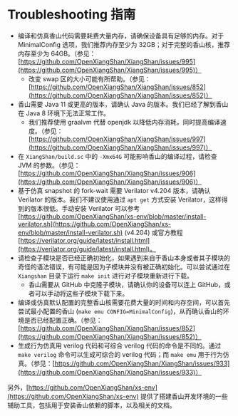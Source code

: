 Troubleshooting 指南
================

* 编译和仿真香山代码需要耗费大量内存，请确保设备具有足够的内存。对于 MinimalConfig 选项，我们推荐内存至少为 32GB；对于完整的香山核，推荐内存至少为 64GB。（参见：[https://github.com/OpenXiangShan/XiangShan/issues/995](https://github.com/OpenXiangShan/XiangShan/issues/995)）
    * 改变 swap 区的大小可能有所帮助。（参见：[https://github.com/OpenXiangShan/XiangShan/issues/852](https://github.com/OpenXiangShan/XiangShan/issues/852)）
* 香山需要 Java 11 或更高的版本，请确认 Java 的版本。我们已经了解到香山在 Java 8 环境下无法正常工作。
    * 我们推荐使用 graalvm 代替 openjdk 以降低内存消耗，同时提高编译速度。（参见：[https://github.com/OpenXiangShan/XiangShan/issues/997](https://github.com/OpenXiangShan/XiangShan/issues/997)）
* 在 `XiangShan/build.sc` 中的 `-Xmx64G` 可能影响香山的编译过程，请检查 JVM 的参数。（参见：[https://github.com/OpenXiangShan/XiangShan/issues/906](https://github.com/OpenXiangShan/XiangShan/issues/906)）
* 基于仿真 snapshot 的 fork-wait 需要 Verilator v4.204 版本，请确认 Verilator 的版本。我们不建议使用通过 `apt get` 方式安装 Verilator，这样得到的版本很低。手动安装 Verilator 可以参考 [https://github.com/OpenXiangShan/xs-env/blob/master/install-verilator.sh](https://github.com/OpenXiangShan/xs-env/blob/master/install-verilator.sh) (v4.204) 或官方教程 [https://verilator.org/guide/latest/install.html](https://verilator.org/guide/latest/install.html)。
* 请检查子模块是否已经正确初始化，如果遇到来自于香山本身或者其子模块的奇怪的语法错误，有可能是因为子模块并没有被正确初始化。可以尝试通过在 `Xiangshan` 目录下运行 `make init` 进行对子模块重新进行下载。
    * 香山需要从 GitHub 中克隆子模块，请确认你的设备可以连上 GitHub，或者可以手动将这些子模块下载下来。
* 编译或仿真默认配置的完整香山核需要花费大量的时间和内存空间，可以首先尝试最小配置的香山 (`make emu CONFIG=MinimalConfig`)，从而确认香山的环境是否已经配置正确。（参见：[https://github.com/OpenXiangShan/XiangShan/issues/852](https://github.com/OpenXiangShan/XiangShan/issues/852)）
* 生成行为仿真用 verilog 代码和可综合 verilog 代码的命令是不同的。通过 `make verilog` 命令可以生成可综合的 verilog 代码；而 `make emu` 用于行为仿真。（参见：[https://github.com/OpenXiangShan/XiangShan/issues/933](https://github.com/OpenXiangShan/XiangShan/issues/933)）

另外，[https://github.com/OpenXiangShan/xs-env](https://github.com/OpenXiangShan/xs-env) 提供了搭建香山开发环境的一些辅助工具，包括用于安装香山依赖的脚本，以及相关的文档。
